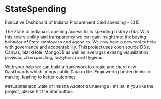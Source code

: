 # StateSpending
Executive Dashboard of Indiana Procurement Card spending - 2015


The State of Indiana is opening access to its spending history data. With this new visibility and transparency we can gain insight 
into the buying behavior of State employees and agencies. We now have a new tool to help with governance and accountability.
This project uses open source D3js, Canvas, blackHole, MongoDB as well as leverages existing visualization projects; clearspending, luckylunch and Hygieia.

With your help we can build a framework to create and share new Dashboards which brings public Data to life. Empowering better decision making, leading to better outcomes.

#INCapitalHack State of Indiana Auditor's Challenge Finalist. If you like the project, please hit the Star button.

